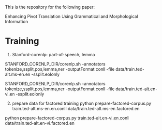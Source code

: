This is the repository for the following paper:

Enhancing Pivot Translation Using Grammatical and Morphological Information


# Training

1. Stanford-corenlp: part-of-speech, lemma

  STANFORD_CORENLP_DIR/corenlp.sh -annotators tokenize,ssplit,pos,lemma,ner -outputFormat conll -file data/train.ted-alt.ms-en.en -ssplit.eolonly

  STANFORD_CORENLP_DIR/corenlp.sh -annotators tokenize,ssplit,pos,lemma,ner -outputFormat conll -file data/train.ted-alt.en-vi.en -ssplit.eolonly
  
2. prepare data for factored training
  python prepare-factored-corpus.py train.ted-alt.ms-en.en.conll data/train.ted-alt.ms-en.factored.en

  python prepare-factored-corpus.py train.ted-alt.en-vi.en.conll data/train.ted-alt.en-vi.factored.en
